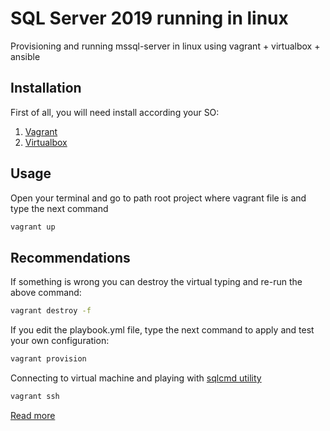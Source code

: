 # SQL Server 2019 running in linux

Provisioning and running mssql-server in linux using vagrant + virtualbox + ansible

## Installation
First of all, you will need install according your SO:

1. [Vagrant](https://www.vagrantup.com/downloads.html)
2. [Virtualbox](https://www.virtualbox.org/wiki/Downloads)


## Usage
Open your terminal and go to path root project where vagrant file is and type the next command
```bash
vagrant up
```

## Recommendations
If something is wrong you can destroy the virtual typing and re-run the above command:
```bash
vagrant destroy -f
```
If you edit the playbook.yml file, type the next command to apply and test your own configuration: 
```bash 
vagrant provision
```

Connecting to virtual machine and playing with [sqlcmd utility](https://docs.microsoft.com/en-us/sql/tools/sqlcmd-utility?view=sql-server-linux-ver15)
```bash
vagrant ssh
```
[Read more](https://docs.microsoft.com/en-us/sql/linux/quickstart-install-connect-ubuntu?view=sql-server-linux-ver15)
